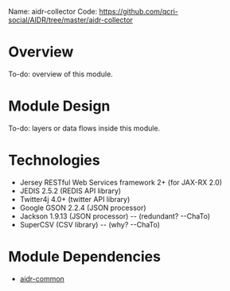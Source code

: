 Name: aidr-collector
Code: https://github.com/qcri-social/AIDR/tree/master/aidr-collector

# Overview

To-do: overview of this module.

# Module Design

To-do: layers or data flows inside this module.

# Technologies

* Jersey RESTful Web Services framework 2+ (for JAX-RX 2.0)
* JEDIS 2.5.2 (REDIS API library)
* Twitter4j 4.0+ (twitter API library)
* Google GSON 2.2.4 (JSON processor)
* Jackson 1.9.13 (JSON processor) -- (redundant? --ChaTo)
* SuperCSV (CSV library) -- (why? --ChaTo)

# Module Dependencies

* [aidr-common](Common)

